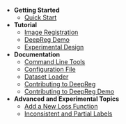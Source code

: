 <!-- docs/_sidebar.md -->

- **Getting Started**
  - [Quick Start](quick_start.md)
- **Tutorial**
  - [Image Registration](tutorial_registration.md)
  - [DeepReg Demo](tutorial_demo.md)
  - [Experimental Design](tutorial_experiment.md)
- **Documentation**
  - [Command Line Tools](doc_command.md)
  - [Configuration File](doc_configuration.md)
  - [Dataset Loader](doc_data_loader.md)
  - [Contributing to DeepReg](CONTRIBUTING.md)
  - [Contributing to DeepReg Demo](doc_demo_requirement.md)
- **Advanced and Experimental Topics**
  - [Add a New Loss Function](tutorial_add_loss.md)
  - [Inconsistent and Partial Labels](tutorial_label_sampling.md)
